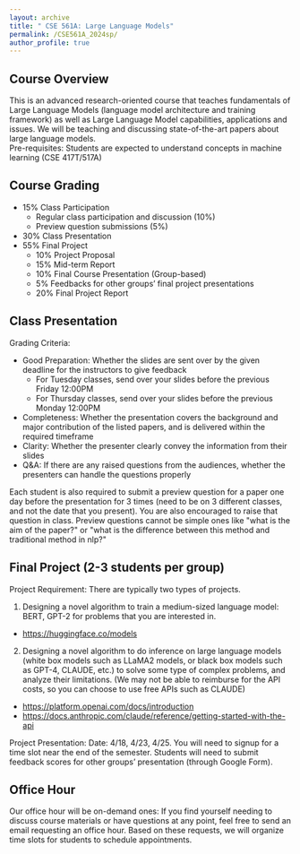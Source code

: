 ```yaml
---
layout: archive	
title: " CSE 561A: Large Language Models"
permalink: /CSE561A_2024sp/
author_profile: true	  
---
```



## Course Overview
This is an advanced research-oriented course that teaches fundamentals of Large Language Models (language model architecture and training framework) as well as Large Language Model capabilities, applications and issues. We will be teaching and discussing state-of-the-art papers about large language models.  
Pre-requisites: Students are expected to understand concepts in machine learning (CSE 417T/517A)



## Course Grading
- 15% Class Participation
  - Regular class participation and discussion (10%)
  - Preview question submissions (5%)
- 30% Class Presentation
- 55% Final Project 
  - 10% Project Proposal
  - 15% Mid-term Report
  - 10% Final Course Presentation (Group-based)
  - 5% Feedbacks for other groups’ final project presentations 
  - 20% Final Project Report

## Class Presentation
Grading Criteria:
- Good Preparation: Whether the slides are sent over by the given deadline for the instructors to give feedback
  - For Tuesday classes, send over your slides before the previous Friday 12:00PM
  - For Thursday classes, send over your slides before the previous Monday 12:00PM
- Completeness: Whether the presentation covers the background and major contribution of the listed papers, and is delivered within the required timeframe
- Clarity: Whether the presenter clearly convey the information from their slides
- Q&A: If there are any raised questions from the audiences, whether the presenters can handle the questions properly

Each student is also required to submit a preview question for a paper one day before the presentation for 3 times (need to be on 3 different classes, and not the date that you present). You are also encouraged to raise that question in class.
Preview questions cannot be simple ones like "what is the aim of the paper?" or "what is the difference between this method and traditional method in nlp?"

## Final Project (2-3 students per group)
Project Requirement:
There are typically two types of projects.
1. Designing a novel algorithm to train a medium-sized language model: BERT, GPT-2 for problems that you are interested in.
- https://huggingface.co/models
2. Designing a novel algorithm to do inference on large language models (white box models such as LLaMA2 models, or black box models such as GPT-4, CLAUDE, etc.) to solve some type of complex problems, and analyze their limitations. (We may not be able to reimburse for the API costs, so you can choose to use free APIs such as CLAUDE)
- https://platform.openai.com/docs/introduction
- https://docs.anthropic.com/claude/reference/getting-started-with-the-api

Project Presentation:
Date: 4/18, 4/23, 4/25. You will need to signup for a time slot near the end of the semester.
Students will need to submit feedback scores for other groups’ presentation (through Google Form).


## Office Hour

Our office hour will be on-demand ones: If you find yourself needing to discuss course materials or have questions at any point, feel free to send an email requesting an office hour. Based on these requests, we will organize time slots for students to schedule appointments.

